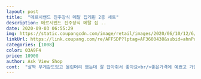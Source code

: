```yaml
---
layout: post 
title:  "메르시밴드 진주장식 메탈 집게핀 2종 세트" 
description: 메르시밴드 진주장식 메탈 집 ..
date: 2020-09-03 06:55:29 
img: https://static.coupangcdn.com/image/retail/images/2020/06/10/12/6/1f5ad5c4-a31e-4315-9363-cb10476a7ea3.jpg 
linkUrl: https://link.coupang.com/re/AFFSDP?lptag=AF3600438&subid=ahnPublicAsk&pageKey=1721585177&itemId=2930240852&vendorItemId=70918825761&traceid=V0-113-c48f1a88c88f571c 
categories: [1008] 
color: 03A9F4 
price: 10900 
author: Ask View Shop 
cont:  "살짝 무게감도있고 올린머리 했는데 잘 잡아줘서 좋아요<br/>좋은가격에 예쁘고 가볍고 좋아요^^<br/>" 
---
```

